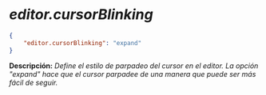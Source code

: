 <!-- Autor: Daniel Benjamin Perez Morales -->
<!-- GitHub: https://github.com/DanielBenjaminPerezMoralesDev13 -->
<!-- Gitlab: https://gitlab.com/DanielBenjaminPerezMoralesDev13 -->
<!-- Correo electrónico: danielperezdev@proton.me -->

# ***editor.cursorBlinking***

```json
{
    "editor.cursorBlinking": "expand"
}
```

**Descripción:** *Define el estilo de parpadeo del cursor en el editor. La opción "expand" hace que el cursor parpadee de una manera que puede ser más fácil de seguir.*

